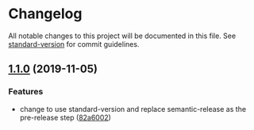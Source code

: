 # Changelog

All notable changes to this project will be documented in this file. See [standard-version](https://github.com/conventional-changelog/standard-version) for commit guidelines.

## [1.1.0](https://github.com/RonWang/Songhua/compare/v1.0.1...v1.1.0) (2019-11-05)


### Features

* change to use standard-version and replace semantic-release as the pre-release step ([82a6002](https://github.com/RonWang/Songhua/commit/82a60027e354f3d7fc8569f60cbcb5d673ba8063))

